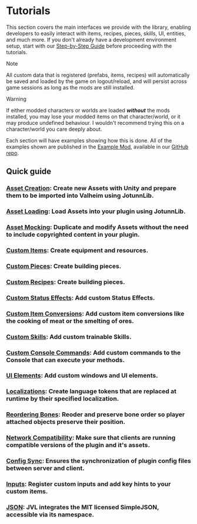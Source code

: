 ﻿# Tutorials

This section covers the main interfaces we provide with the library, enabling developers to easily interact with items, recipes, pieces, skills, UI, entities, and much more. If you don't already have a development environment setup, start with our [Step-by-Step Guide](../guides/guide.md) before proceeding with the tutorials.

> [!NOTE]
> All custom data that is registered (prefabs, items, recipes) will automatically be saved and loaded by the game on logout/reload, and will persist across game sessions as long as the mods are still installed.  

> [!WARNING]
> If either modded characters or worlds are loaded _**without**_ the mods installed, you may lose your modded items on that character/world, or it may produce undefined behaviour. I wouldn't recommend trying this on a character/world you care deeply about.

Each section will have examples showing how this is done. All of the examples shown are published in the [Example Mod](https://github.com/Valheim-Modding/JotunnModExample), available in our [GitHub repo](https://github.com/Valheim-Modding).

## Quick guide

### [Asset Creation](asset-creation.md): Create new Assets with Unity and prepare them to be imported into Valheim using JotunnLib.

### [Asset Loading](asset-loading.md): Load Assets into your plugin using JotunnLib.

### [Asset Mocking](asset-mocking.md): Duplicate and modify Assets without the need to include copyrighted content in your plugin.

### [Custom Items](items.md): Create equipment and resources.

### [Custom Pieces](pieces.md): Create building pieces.

### [Custom Recipes](recipes.md): Create building pieces.

### [Custom Status Effects](status-effects.md): Add custom Status Effects.

### [Custom Item Conversions](item-conversions.md): Add custom item conversions like the cooking of meat or the smelting of ores.

### [Custom Skills](skills.md): Add custom trainable Skills.

### [Custom Console Commands](console-commands.md): Add custom commands to the Console that can execute your methods.

### [UI Elements](gui.md): Add custom windows and UI elements.

### [Localizations](localization.md): Create language tokens that are replaced at runtime by their specified localization.

### [Reordering Bones](bonereorder.md): Reoder and preserve bone order so player attached objects preserve their position.

### [Network Compatibility](networkcompatibility.md): Make sure that clients are running compatible versions of the plugin and it's assets.

### [Config Sync](config.md): Ensures the synchronization of plugin config files between server and client.

### [Inputs](inputs.md): Register custom inputs and add key hints to your custom items.

### [JSON](https://github.com/mhallin/SimpleJSON.NET): JVL integrates the MIT licensed SimpleJSON, accessible via its namespace.
